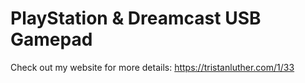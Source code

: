 # PlayStation & Dreamcast USB Gamepad

Check out my website for more details: https://tristanluther.com/1/33
 
